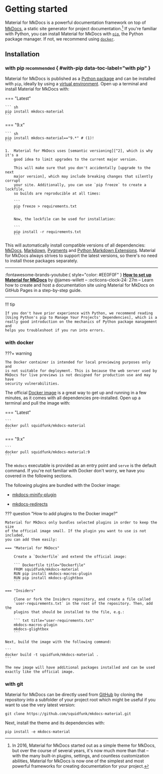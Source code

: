 # Getting started

Material for MkDocs is a powerful documentation framework on top of [MkDocs],
a static site generator for project documentation.[^1] If you're familiar with
Python, you can install Material for MkDocs with [`pip`][pip], the Python
package manager. If not, we recommend using [`docker`][docker].

  [^1]:
    In 2016, Material for MkDocs started out as a simple theme for MkDocs, but
    over the course of several years, it's now much more than that – with the
    many built-in plugins, settings, and countless customization abilities,
    Material for MkDocs is now one of the simplest and most powerful frameworks
    for creating documentation for your project.

  [MkDocs]: https://www.mkdocs.org
  [pip]: #with-pip
  [docker]: #with-docker

## Installation

### with pip <small>recommended</small> { #with-pip data-toc-label="with pip" }

Material for MkDocs is published as a [Python package] and can be installed with
`pip`, ideally by using a [virtual environment]. Open up a terminal and install
Material for MkDocs with:

=== "Latest"

    ``` sh
    pip install mkdocs-material
    ```

=== "9.x"

    ``` sh
    pip install mkdocs-material=="9.*" # (1)!
    ```

    1.  Material for MkDocs uses [semantic versioning][^2], which is why it's a
        good idea to limit upgrades to the current major version.

        This will make sure that you don't accidentally [upgrade to the next
        major version], which may include breaking changes that silently corrupt
        your site. Additionally, you can use `pip freeze` to create a lockfile,
        so builds are reproducible at all times:

        ```
        pip freeze > requirements.txt
        ```

        Now, the lockfile can be used for installation:

        ```
        pip install -r requirements.txt
        ```

  [^2]:
    Note that improvements of existing features are sometimes released as
    patch releases, like for example improved rendering of content tabs, as
    they're not considered to be new features.

This will automatically install compatible versions of all dependencies:
[MkDocs], [Markdown], [Pygments] and [Python Markdown Extensions]. Material for
MkDocs always strives to support the latest versions, so there's no need to
install those packages separately.

---

:fontawesome-brands-youtube:{ style="color: #EE0F0F" }
__[How to set up Material for MkDocs]__ by @james-willett – :octicons-clock-24:
27m – Learn how to create and host a documentation site using Material for
MkDocs on GitHub Pages in a step-by-step guide.

  [How to set up Material for MkDocs]: https://www.youtube.com/watch?v=xlABhbnNrfI

---

!!! tip

    If you don't have prior experience with Python, we recommend reading
    [Using Python's pip to Manage Your Projects' Dependencies], which is a
    really good introduction on the mechanics of Python package management and
    helps you troubleshoot if you run into errors.

  [Python package]: https://pypi.org/project/mkdocs-material/
  [virtual environment]: https://realpython.com/what-is-pip/#using-pip-in-a-python-virtual-environment
  [semantic versioning]: https://semver.org/
  [upgrade to the next major version]: upgrade.md
  [Markdown]: https://python-markdown.github.io/
  [Pygments]: https://pygments.org/
  [Python Markdown Extensions]: https://facelessuser.github.io/pymdown-extensions/
  [Using Python's pip to Manage Your Projects' Dependencies]: https://realpython.com/what-is-pip/

### with docker

???+ warning

    The Docker container is intended for local previewing purposes only and
    is not suitable for deployment. This is because the web server used by
    MkDocs for live previews is not designed for production use and may have
    security vulnerabilities.

The official [Docker image] is a great way to get up and running in a few
minutes, as it comes with all dependencies pre-installed. Open up a terminal
and pull the image with:

=== "Latest"

    ```
    docker pull squidfunk/mkdocs-material
    ```

=== "9.x"

    ```
    docker pull squidfunk/mkdocs-material:9
    ```

The `mkdocs` executable is provided as an entry point and `serve` is the
default command. If you're not familiar with Docker don't worry, we have you
covered in the following sections.

The following plugins are bundled with the Docker image:

- [mkdocs-minify-plugin]
- [mkdocs-redirects]

  [Docker image]: https://hub.docker.com/r/squidfunk/mkdocs-material/
  [mkdocs-minify-plugin]: https://github.com/byrnereese/mkdocs-minify-plugin
  [mkdocs-redirects]: https://github.com/datarobot/mkdocs-redirects

??? question "How to add plugins to the Docker image?"

    Material for MkDocs only bundles selected plugins in order to keep the size
    of the official image small. If the plugin you want to use is not included,
    you can add them easily:

    === "Material for MkDocs"

        Create a `Dockerfile` and extend the official image:

        ``` Dockerfile title="Dockerfile"
        FROM squidfunk/mkdocs-material
        RUN pip install mkdocs-macros-plugin
        RUN pip install mkdocs-glightbox
        ```

    === "Insiders"

        Clone or fork the Insiders repository, and create a file called
        `user-requirements.txt` in the root of the repository. Then, add the
        plugins that should be installed to the file, e.g.:

        ``` txt title="user-requirements.txt"
        mkdocs-macros-plugin
        mkdocs-glightbox
        ```

    Next, build the image with the following command:

    ```
    docker build -t squidfunk/mkdocs-material .
    ```

    The new image will have additional packages installed and can be used
    exactly like the official image.

### with git

Material for MkDocs can be directly used from [GitHub] by cloning the
repository into a subfolder of your project root which might be useful if you
want to use the very latest version:

```
git clone https://github.com/squidfunk/mkdocs-material.git
```

Next, install the theme and its dependencies with:

```
pip install -e mkdocs-material
```

  [GitHub]: https://github.com/squidfunk/mkdocs-material
